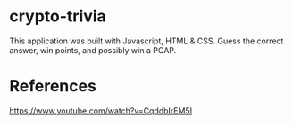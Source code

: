 # crypto-trivia

This application was built with Javascript, HTML & CSS. Guess the correct answer, win points, and possibly win a POAP.

# References
https://www.youtube.com/watch?v=CqddbIrEM5I
